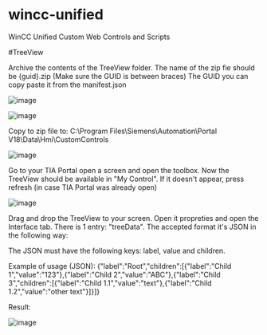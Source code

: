 # wincc-unified
WinCC Unified Custom Web Controls and Scripts

#TreeView

Archive the contents of the TreeView folder. The name of the zip fie should be {guid}.zip (Make sure the GUID is between braces)
The GUID you can copy paste it from the manifest.json

![image](https://github.com/user-attachments/assets/ae0a2d4e-44e2-46c0-9819-d13a04305b37)

![image](https://github.com/user-attachments/assets/2dd9e412-8fbb-4041-a4fe-cadf13e7c80f)


Copy to zip file to: C:\Program Files\Siemens\Automation\Portal V18\Data\Hmi\CustomControls


![image](https://github.com/user-attachments/assets/aef24784-b8b9-4e7f-807f-9c5ab67e273f)


Go to your TIA Portal open a screen and open the toolbox. Now the TreeView should be available in "My Control". If it doesn't appear, press refresh (in case TIA Portal was already open)

![image](https://github.com/user-attachments/assets/939e997e-1722-4e2d-aca6-6e5e20598b11)

Drag and drop the TreeView to your screen. 
Open it propreties and open the Interface tab. There is 1 entry: "treeData". The accepted format it's JSON in the following way:

The JSON must have the following keys: label, value and children.

Example of usage (JSON):
{"label":"Root","children":[{"label":"Child 1","value":"123"},{"label":"Child 2","value":"ABC"},{"label":"Child 3","children":[{"label":"Child 1.1","value":"text"},{"label":"Child 1.2","value":"other text"}]}]}

Result:

![image](https://github.com/user-attachments/assets/aab01bb8-c2ab-4970-abb0-6bf2eebe01bf)
